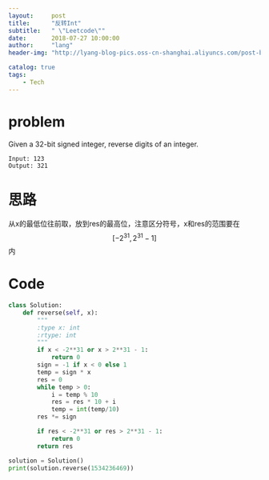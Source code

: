 ```yaml
---
layout:     post
title:      "反转Int"
subtitle:   " \"Leetcode\""
date:       2018-07-27 10:00:00
author:     "lang"
header-img: "http://lyang-blog-pics.oss-cn-shanghai.aliyuncs.com/post-bg-2017/0330/170330.jpg"

catalog: true
tags:
    - Tech
---
```


 # problem

 Given a 32-bit signed integer, reverse digits of an integer.

    Input: 123
    Output: 321

# 思路

从x的最低位往前取，放到res的最高位，注意区分符号，x和res的范围要在$$[-2^{31}, 2^{31}-1]$$内

# Code

```python
class Solution:
    def reverse(self, x):
        """
        :type x: int
        :rtype: int
        """
        if x < -2**31 or x > 2**31 - 1:
            return 0
        sign = -1 if x < 0 else 1
        temp = sign * x
        res = 0
        while temp > 0:
            i = temp % 10
            res = res * 10 + i
            temp = int(temp/10)
        res *= sign

        if res < -2**31 or res > 2**31 - 1:
            return 0
        return res

solution = Solution()
print(solution.reverse(1534236469))
```
 

